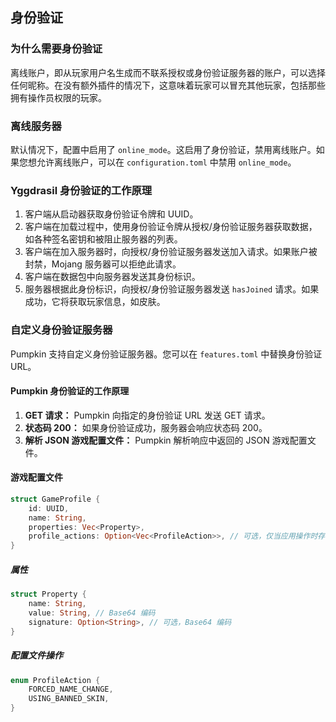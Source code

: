 ## 身份验证
### 为什么需要身份验证
离线账户，即从玩家用户名生成而不联系授权或身份验证服务器的账户，可以选择任何昵称。在没有额外插件的情况下，这意味着玩家可以冒充其他玩家，包括那些拥有操作员权限的玩家。

### 离线服务器
默认情况下，配置中启用了 `online_mode`。这启用了身份验证，禁用离线账户。如果您想允许离线账户，可以在 `configuration.toml` 中禁用 `online_mode`。

### Yggdrasil 身份验证的工作原理
1. 客户端从启动器获取身份验证令牌和 UUID。
2. 客户端在加载过程中，使用身份验证令牌从授权/身份验证服务器获取数据，如各种签名密钥和被阻止服务器的列表。
3. 客户端在加入服务器时，向授权/身份验证服务器发送加入请求。如果账户被封禁，Mojang 服务器可以拒绝此请求。
4. 客户端在数据包中向服务器发送其身份标识。
5. 服务器根据此身份标识，向授权/身份验证服务器发送 `hasJoined` 请求。如果成功，它将获取玩家信息，如皮肤。

### 自定义身份验证服务器

Pumpkin 支持自定义身份验证服务器。您可以在 `features.toml` 中替换身份验证 URL。

#### Pumpkin 身份验证的工作原理

1. **GET 请求：** Pumpkin 向指定的身份验证 URL 发送 GET 请求。
2. **状态码 200：** 如果身份验证成功，服务器会响应状态码 200。
3. **解析 JSON 游戏配置文件：** Pumpkin 解析响应中返回的 JSON 游戏配置文件。

#### 游戏配置文件

```rust
struct GameProfile {
    id: UUID,
    name: String,
    properties: Vec<Property>,
    profile_actions: Option<Vec<ProfileAction>>, // 可选，仅当应用操作时存在
}
```

##### 属性

```rust
struct Property {
    name: String,
    value: String, // Base64 编码
    signature: Option<String>, // 可选，Base64 编码
}
```

##### 配置文件操作

```rust
enum ProfileAction {
    FORCED_NAME_CHANGE,
    USING_BANNED_SKIN,
}
``` 